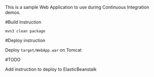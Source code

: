 This is a sample Web Application to use during Continuous Integration demos.

#Build Instruction












```
mvn3 clean package
```



#Deploy instruction



Deploy ```target/WebApp.war``` on Tomcat
 
#TODO
 
Add instruction to deploy to ElasticBeanstalk
